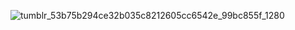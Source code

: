 ![tumblr_53b75b294ce32b035c8212605cc6542e_99bc855f_1280](https://github.com/gooicide/gooicide/assets/163074010/cb90fbb9-3225-44b1-b44d-00c2eb8a215b)
